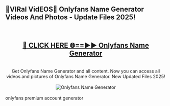 <h2>🔴VIRal VidEOS🔴 Onlyfans Name Generator Videos And Photos - Update Files 2025!</h2>
<br>
<div align="center">
<h2><a href="https://virallinks.top/odZfE0" rel="nofollow">🔴 CLICK HERE 🌐==►► Onlyfans Name Generator</a></h2>
<br>
Get Onlyfans Name Generator and all content. Now you can access all videos and pictures of Onlyfans Name Generator. New Updated Files 2025!
<br>
<br>
<a href="https://virallinks.top/odZfE0" rel="nofollow" data-target="animated-image.originalLink"><img src="https://i.imgur.com/dJHk4Zq.gif)" alt="Onlyfans Name Generator" style="max-width: 100%; display: inline-block;" data-target="animated-image.originalImage"></a>
</div>
<br>
onlyfans premium account generator